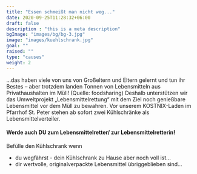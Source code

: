 ```yaml
---
title: "Essen schmeißt man nicht weg..."
date: 2020-09-25T11:28:32+06:00
draft: false
description : "this is a meta description"
bgImage: "images/bg/bg-3.jpg"
image: "images/kuehlschrank.jpg"
goal: ""
raised: ""
type: "causes"
weight: 2
---
```



...das haben viele von uns von Großeltern und Eltern gelernt und tun ihr Bestes – aber trotzdem landen Tonnen von Lebensmitteln aus Privathaushalten im Müll! (Quelle: foodsharing) Deshalb unterstützen wir das Umweltprojekt „Lebensmittelrettung“ mit dem Ziel noch genießbare Lebensmittel vor dem Müll zu bewahren.
Vor unserem KOSTNIX-Laden im Pfarrhof St. Peter stehen ab sofort zwei Kühlschränke als Lebensmittelverteiler.

#### Werde auch DU zum Lebensmittelretter/ zur Lebensmittelretterin!

Befülle den Kühlschrank wenn
- du wegfährst - dein Kühlschrank zu Hause aber noch voll ist...
- dir wertvolle, originalverpackte Lebensmittel übriggeblieben sind...